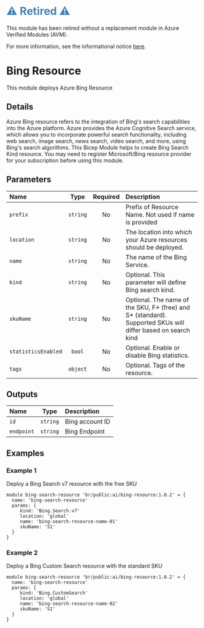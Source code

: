 <h1 style="color: steelblue;">⚠️ Retired ⚠️</h1>

This module has been retired without a replacement module in Azure Verified Modules (AVM).

For more information, see the informational notice [here](https://github.com/Azure/bicep-registry-modules?tab=readme-ov-file#%EF%B8%8F-upcoming-changes-%EF%B8%8F).

# Bing Resource

This module deploys Azure Bing Resource

## Details

Azure Bing resource refers to the integration of Bing's search capabilities into the Azure platform. Azure provides the Azure Cognitive Search service, which allows you to incorporate powerful search functionality, including web search, image search, news search, video search, and more, using Bing's search algorithms.
This Bicep Module helps to create Bing Search Kind resource. You may need to register Microsoft/Bing resource provider for your subscription before using this module.

## Parameters

| Name                | Type     | Required | Description                                                                                                 |
| :------------------ | :------: | :------: | :---------------------------------------------------------------------------------------------------------- |
| `prefix`            | `string` | No       | Prefix of Resource Name. Not used if name is provided                                                       |
| `location`          | `string` | No       | The location into which your Azure resources should be deployed.                                            |
| `name`              | `string` | No       | The name of the Bing Service.                                                                               |
| `kind`              | `string` | No       | Optional. This parameter will define Bing search kind.                                                      |
| `skuName`           | `string` | No       | Optional. The name of the SKU, F* (free) and S* (standard). Supported SKUs will differ based on search kind |
| `statisticsEnabled` | `bool`   | No       | Optional. Enable or disable Bing statistics.                                                                |
| `tags`              | `object` | No       | Optional. Tags of the resource.                                                                             |

## Outputs

| Name       | Type     | Description     |
| :--------- | :------: | :-------------- |
| `id`       | `string` | Bing account ID |
| `endpoint` | `string` | Bing Endpoint   |

## Examples

### Example 1

Deploy a Bing Search v7 resource with the free SKU

```
module bing-search-resource 'br/public:ai/bing-resource:1.0.2' = {
  name: 'bing-search-resource'
  params: {
     kind: 'Bing.Search.v7'
     location: 'global'
     name: 'bing-search-resource-name-01'
     skuName: 'S1'
  }
}
```

### Example 2

Deploy a Bing Custom Search resource with the standard SKU

```
module bing-search-resource 'br/public:ai/bing-resource:1.0.2' = {
  name: 'bing-search-resource'
  params: {
     kind: 'Bing.CustomSearch'
     location: 'global'
     name: 'bing-search-resource-name-02'
     skuName: 'S1'
  }
}
```
